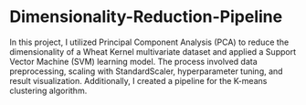 # Dimensionality-Reduction-Pipeline

In this project, I utilized Principal Component Analysis (PCA) to reduce the dimensionality of a Wheat Kernel multivariate dataset and applied a Support Vector Machine (SVM) learning model. The process involved data preprocessing, scaling with StandardScaler, hyperparameter tuning, and result visualization. Additionally, I created a pipeline for the K-means clustering algorithm.

